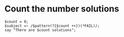 # Count the number solutions

<!-- %% svg-grid: code -->

~~~~
$count = 0;
$subject =~ /$pattern(?{$count ++})(*FAIL)/;
say "There are $count solutions";
~~~~
